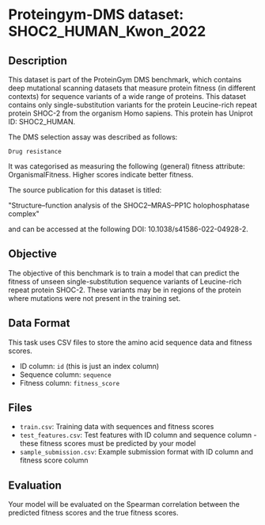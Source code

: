 
# Proteingym-DMS dataset: SHOC2_HUMAN_Kwon_2022

## Description

This dataset is part of the ProteinGym DMS benchmark, which contains deep mutational scanning datasets that measure
protein fitness (in different contexts) for sequence variants of a wide range of proteins. This dataset contains
only single-substitution variants for the protein Leucine-rich repeat protein SHOC-2 from the organism Homo sapiens. This protein has Uniprot ID: SHOC2_HUMAN. 

The DMS selection assay was described as follows: 

    Drug resistance

It was categorised as measuring the following (general) fitness attribute: OrganismalFitness. Higher scores indicate better fitness.

The source publication for this dataset is titled: 

"Structure–function analysis of the SHOC2–MRAS–PP1C holophosphatase complex"

and can be accessed at the following DOI: 10.1038/s41586-022-04928-2.

## Objective

The objective of this benchmark is to train a model that can predict the fitness of unseen single-substitution sequence variants of Leucine-rich repeat protein SHOC-2.
These variants may be in regions of the protein where mutations were not present in the training set.

## Data Format

This task uses CSV files to store the amino acid sequence data and fitness scores.
- ID column: `id` (this is just an index column)
- Sequence column: `sequence`
- Fitness column: `fitness_score`

## Files

- `train.csv`: Training data with sequences and fitness scores
- `test_features.csv`: Test features with ID column and sequence column - these fitness scores must be predicted by your model
- `sample_submission.csv`: Example submission format with ID column and fitness score column

## Evaluation

Your model will be evaluated on the Spearman correlation between the predicted fitness scores and the true fitness scores.

